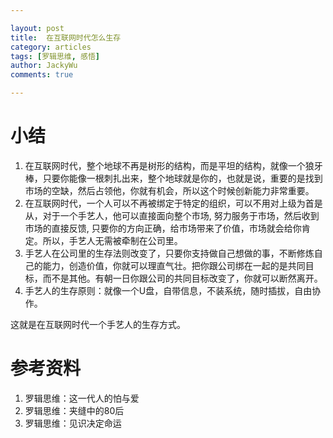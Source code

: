 ```yaml
---

layout: post
title:  在互联网时代怎么生存
category: articles
tags: [罗辑思维, 感悟]
author: JackyWu
comments: true

---
```


# 小结

1. 在互联网时代，整个地球不再是树形的结构，而是平坦的结构，就像一个狼牙棒，只要你能像一根刺扎出来，整个地球就是你的，也就是说，重要的是找到市场的空缺，然后占领他，你就有机会，所以这个时候创新能力非常重要。
1.  在互联网时代，一个人可以不再被绑定于特定的组织，可以不用对上级为首是从，对于一个手艺人，他可以直接面向整个市场, 努力服务于市场，然后收到市场的直接反馈, 只要你的方向正确，给市场带来了价值，市场就会给你肯定。所以，手艺人无需被牵制在公司里。
1. 手艺人在公司里的生存法则改变了，只要你支持做自己想做的事，不断修炼自己的能力，创造价值，你就可以理直气壮。把你跟公司绑在一起的是共同目标，而不是其他。有朝一日你跟公司的共同目标改变了，你就可以断然离开。
1. 手艺人的生存原则：就像一个U盘，自带信息，不装系统，随时插拔，自由协作。

这就是在互联网时代一个手艺人的生存方式。


# 参考资料

1. 罗辑思维：这一代人的怕与爱
1. 罗辑思维：夹缝中的80后
1. 罗辑思维：见识决定命运



